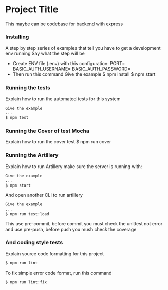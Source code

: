 # Project Title
This maybe can be codebase for backend with express
### Installing
A step by step series of examples that tell you have to get a development env running
Say what the step will be
- Create ENV file (.env) with this configuration:
PORT=
BASIC_AUTH_USERNAME=
BASIC_AUTH_PASSWORD=
- Then run this command
Give the example
$ npm install
$ npm start
### Running the tests
Explain how to run the automated tests for this system
```sh
Give the example
...
$ npm test
```
### Running the Cover of test Mocha
Explain how to run the cover test
$ npm run cover

### Running the Artillery
Explain how to run Artillery
make sure the server is running with:
```sh
Give the example
...
$ npm start
```
And open another CLI to run artillery
```sh
Give the example
...
$ npm run test:load
```
This use pre-commit, before commit you must check the unittest not error
and use pre-push, before push you mush check the coverage


### And coding style tests

Explain source code formatting for this project

```sh
$ npm run lint
```
To fix simple error code format, run this command
```sh
$ npm run lint:fix
```
